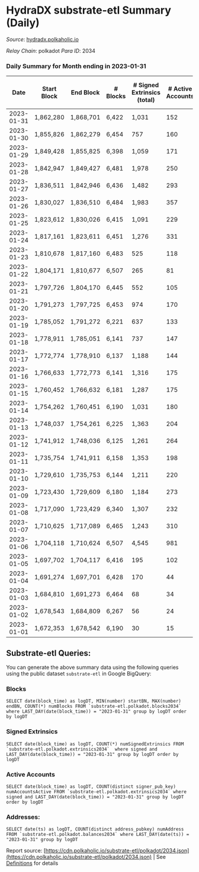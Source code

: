 # HydraDX substrate-etl Summary (Daily)

_Source_: [hydradx.polkaholic.io](https://hydradx.polkaholic.io)

*Relay Chain*: polkadot
*Para ID*: 2034



### Daily Summary for Month ending in 2023-01-31


| Date | Start Block | End Block | # Blocks | # Signed Extrinsics (total) | # Active Accounts | # Passive | # New | # Addresses with Balances | # Events | # Transfers | # XCM Transfers In | # XCM Transfers Out |
| ---- | ----------- | --------- | -------- | --------------------------- | ----------------- | --------- | ----- | ------------------------- | -------- | ----------- | ------------------ | ------------------- |
| 2023-01-31 | 1,862,280 | 1,868,701 | 6,422  | 1,031 | 152 | 12 | 11 | 23,205 | 32,284 | 1,595  | 61 ($84,178.43) | 58 ($37,585.45) |
| 2023-01-30 | 1,855,826 | 1,862,279 | 6,454  | 757 | 160 | 12 | 13 | 23,195 | 28,786 | 1,172  | 46 ($22,264.42) | 54 ($15,621.96) |
| 2023-01-29 | 1,849,428 | 1,855,825 | 6,398  | 1,059 | 171 | 12 | 9 | 23,182 | 32,477 | 1,665  | 69 ($65,517.05) | 66 ($68,034.87) |
| 2023-01-28 | 1,842,947 | 1,849,427 | 6,481  | 1,978 | 250 | 14 | 42 | 23,174 | 42,735 | 2,856  | 110 ($90,881.24) | 85 ($88,307.88) |
| 2023-01-27 | 1,836,511 | 1,842,946 | 6,436  | 1,482 | 293 | 28 | 26 | 23,136 | 35,958 | 1,935  | 94 ($50,038.16) | 67 ($58,964.01) |
| 2023-01-26 | 1,830,027 | 1,836,510 | 6,484  | 1,983 | 357 | 29 | 32 | 23,111 | 41,052 | 2,687  | 160 ($128,565.77) | 125 ($79,038.11) |
| 2023-01-25 | 1,823,612 | 1,830,026 | 6,415  | 1,091 | 229 | 22 | 20 | 23,079 | 32,171 | 1,361  | 89 ($57,070.88) | 67 ($31,517.70) |
| 2023-01-24 | 1,817,161 | 1,823,611 | 6,451  | 1,276 | 331 |  | 22 | 23,059 | 34,078 | 1,720  | 86 ($57,382.10) | 58 ($45,250.55) |
| 2023-01-23 | 1,810,678 | 1,817,160 | 6,483  | 525 | 118 | 13 | 14 | 23,038 | 26,156 | 784  | 30 ($11,694.93) | 33 ($9,829.94) |
| 2023-01-22 | 1,804,171 | 1,810,677 | 6,507  | 265 | 81 | 5 | 2 | 23,024 | 23,081 | 398  | 16 ($6,411.73) | 18 ($3,869.18) |
| 2023-01-21 | 1,797,726 | 1,804,170 | 6,445  | 552 | 105 | 6 | 5 | 23,022 | 26,372 | 849  | 28 ($5,442.42) | 36 ($92,613.78) |
| 2023-01-20 | 1,791,273 | 1,797,725 | 6,453  | 974 | 170 | 13 | 11 | 23,017 | 30,565 | 1,175  | 52 ($13,276.21) | 40 ($17,444.40) |
| 2023-01-19 | 1,785,052 | 1,791,272 | 6,221  | 637 | 133 | 8 | 4 | 23,006 | 26,363 | 861  | 35 ($12,692.98) | 21 ($24,230.93) |
| 2023-01-18 | 1,778,911 | 1,785,051 | 6,141  | 737 | 147 | 13 | 11 | 23,002 | 27,833 | 1,107  | 68 ($30,994.94) | 39 ($21,427.31) |
| 2023-01-17 | 1,772,774 | 1,778,910 | 6,137  | 1,188 | 144 | 13 | 13 | 22,991 | 33,444 | 1,879  | 84 ($29,549.61) | 44 ($55,996.00) |
| 2023-01-16 | 1,766,633 | 1,772,773 | 6,141  | 1,316 | 175 | 15 | 26 | 22,978 | 34,230 | 1,901  | 68 ($20,525.98) | 67 ($23,440.03) |
| 2023-01-15 | 1,760,452 | 1,766,632 | 6,181  | 1,287 | 175 | 9 | 7 | 22,952 | 34,431 | 1,931  | 58 ($56,153.93) | 62 ($25,257.71) |
| 2023-01-14 | 1,754,262 | 1,760,451 | 6,190  | 1,031 | 180 | 9 | 12 | 22,945 | 31,146 | 1,449  | 70 ($128,147.21) | 65 ($147,187.84) |
| 2023-01-13 | 1,748,037 | 1,754,261 | 6,225  | 1,363 | 204 | 16 | 23 | 22,933 | 34,461 | 1,806  | 74 ($50,342.22) | 69 ($49,927.03) |
| 2023-01-12 | 1,741,912 | 1,748,036 | 6,125  | 1,261 | 264 | 10 | 17 | 22,910 | 33,394 | 1,668  | 89 ($87,527.80) | 49 ($55,155.95) |
| 2023-01-11 | 1,735,754 | 1,741,911 | 6,158  | 1,353 | 198 | 11 | 24 | 22,895 | 32,470 | 1,718  | 87 ($65,716.58) | 51 ($41,278.91) |
| 2023-01-10 | 1,729,610 | 1,735,753 | 6,144  | 1,211 | 220 | 13 | 20 | 22,873 | 30,939 | 1,553  | 82 ($26,140.75) | 49 ($15,565.47) |
| 2023-01-09 | 1,723,430 | 1,729,609 | 6,180  | 1,184 | 273 | 23 | 33 | 22,855 | 30,887 | 1,418  | 119 ($79,009.73) | 78 ($29,735.94) |
| 2023-01-08 | 1,717,090 | 1,723,429 | 6,340  | 1,307 | 232 | 17 | 35 | 22,823 | 33,596 | 1,856  | 135 ($48,670.37) | 57 ($30,138.16) |
| 2023-01-07 | 1,710,625 | 1,717,089 | 6,465  | 1,243 | 310 | 25 | 45 | 22,789 | 33,405 | 1,605  | 159 ($59,292.45) | 106 ($26,991.92) |
| 2023-01-06 | 1,704,118 | 1,710,624 | 6,507  | 4,545 | 981 | 79 | 156 | 22,752 | 64,501 | 3,949  | 504 ($140,276.65) | 193 ($73,009.73) |
| 2023-01-05 | 1,697,702 | 1,704,117 | 6,416  | 195 | 102 |  | 27 | 22,602 | 21,239 | 59  | 10 ($51,110.88) | 1 ($115.70) |
| 2023-01-04 | 1,691,274 | 1,697,701 | 6,428  | 170 | 44 | 21 | 11 | 22,576 | 20,903 | 41  | 4 ($11.66) | 2 ($9.67) |
| 2023-01-03 | 1,684,810 | 1,691,273 | 6,464  | 68 | 34 | 5 | 8 | 22,566 | 20,298 | 21  | 10 ($5.62) | 1 ($5.17) |
| 2023-01-02 | 1,678,543 | 1,684,809 | 6,267  | 56 | 24 | 26 | 12 | 22,558 | 19,695 | 29  | 12 ($14.72) | 7 ($10.60) |
| 2023-01-01 | 1,672,353 | 1,678,542 | 6,190  | 30 | 15 | 6 | 6 | 22,547 | 19,191 | 11  | 9 ($17.97) | 10 ($12.47) |

## Substrate-etl Queries:
You can generate the above summary data using the following queries using the public dataset `substrate-etl` in Google BigQuery:


### Blocks
```
SELECT date(block_time) as logDT, MIN(number) startBN, MAX(number) endBN, COUNT(*) numBlocks FROM `substrate-etl.polkadot.blocks2034`  where LAST_DAY(date(block_time)) = "2023-01-31" group by logDT order by logDT
```


### Signed Extrinsics
```
SELECT date(block_time) as logDT, COUNT(*) numSignedExtrinsics FROM `substrate-etl.polkadot.extrinsics2034`  where signed and LAST_DAY(date(block_time)) = "2023-01-31" group by logDT order by logDT
```


### Active Accounts
```
SELECT date(block_time) as logDT, COUNT(distinct signer_pub_key) numAccountsActive FROM `substrate-etl.polkadot.extrinsics2034` where signed and LAST_DAY(date(block_time)) = "2023-01-31" group by logDT order by logDT
```


### Addresses:
```
SELECT date(ts) as logDT, COUNT(distinct address_pubkey) numAddress FROM `substrate-etl.polkadot.balances2034` where LAST_DAY(date(ts)) = "2023-01-31" group by logDT
```



Report source: [https://cdn.polkaholic.io/substrate-etl/polkadot/2034.json](https://cdn.polkaholic.io/substrate-etl/polkadot/2034.json) | See [Definitions](/DEFINITIONS.md) for details
